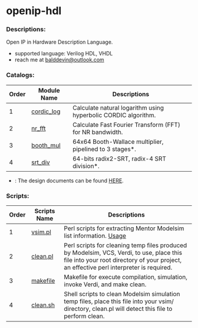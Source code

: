 # openip-hdl

### Descriptions:

Open IP in Hardware Description Language.

- supported language: Verilog HDL, VHDL
- reach me at balddevin@outlook.com

### Catalogs:

| Order | Module Name                                                  | Descriptions                                                 |
| ----- | ------------------------------------------------------------ | ------------------------------------------------------------ |
| 1     | [cordic_log](https://github.com/devindang/openip-hdl/tree/main/cordic_log) | Calculate natural logarithm using hyperbolic CORDIC algorithm. |
| 2     | [nr_fft](https://github.com/devindang/openip-hdl/tree/main/nr_fft) | Calculate Fast Fourier Transform (FFT) for NR bandwidth.     |
| 3     | [booth_mul](https://github.com/devindang/openip-hdl/tree/main/booth_mul) | 64x64 Booth-Wallace multiplier, pipelined to 3 stages*.      |
| 4     | [srt_div](https://github.com/devindang/openip-hdl/tree/main/srt_div) | 64-bits radix2-SRT, radix-4 SRT division*.                   |

* : The design documents can be found [HERE](https://github.com/devindang/dv-cpu-rv/blob/main/docs/dv-cpu-doc.pdf).

### Scripts:

| Order | Scripts Name                                                 | Descriptions                                                 |
| ----- | ------------------------------------------------------------ | ------------------------------------------------------------ |
| 1     | [vsim.pl](https://github.com/devindang/openip-hdl/blob/main/perl_scripts/vsim.pl) | Perl scripts for extracting Mentor Modelsim list information. [Usage](https://www.cnblogs.com/devindd/articles/17426494.html) |
| 2     | [clean.pl](https://github.com/devindang/openip-hdl/blob/main/perl_scripts/clean.pl) | Perl scripts for cleaning temp files produced by Modelsim, VCS, Verdi, to use, place this file into your root directory of your project, an effective perl interpreter is required. |
| 3     | [makefile](https://github.com/devindang/openip-hdl/blob/main/perl_scripts/makefile) | Makefile for execute compilation, simulation, invoke Verdi, and make clean. |
| 4     | [clean.sh](https://github.com/devindang/openip-hdl/blob/main/perl_scripts/clean.sh) | Shell scripts to clean Modelsim simulation temp files, place this file into your vsim/ directory, clean.pl will detect this file to perform clean. |


